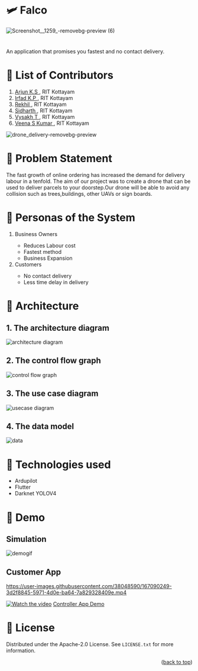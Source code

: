
# :small_airplane: Falco
![Screenshot__1259_-removebg-preview (6)](https://user-images.githubusercontent.com/38048590/167068072-f3542bb4-369d-4fa9-ad8a-80222d85e9c5.png)



# 
An application that promises you fastest and no contact delivery. 



# :brain: List of Contributors
1. <a href =  "https://github.com/Arjun-K-S">Arjun K.S </a>, RIT Kottayam
2. <a href =  "https://github.com/irfadkp">Irfad K.P </a>, RIT Kottayam
3. <a href =  "https://github.com/Rekhil-123">Rekhil </a>, RIT Kottayam
4. <a href =  "https://github.com/xidhu">Sidharth </a>, RIT Kottayam
5. <a href =  "https://github.com/Vysakh-T">Vysakh T </a>, RIT Kottayam
6. <a href =  "https://github.com/veenasnair18">Veena S Kumar </a>, RIT Kottayam

![drone_delivery-removebg-preview](https://user-images.githubusercontent.com/38048590/166652285-784d3b30-de2c-4d8f-9c23-7e0c7022fc41.png)
</br>
# :rocket: Problem Statement
The fast growth of online ordering has increased the demand for delivery labour in a tenfold. The aim of our project was to create a drone that can be used to deliver parcels to your doorstep.Our drone will be able to avoid any collision such as trees,buildings, other UAVs or sign boards.


# :bust_in_silhouette: Personas of the System
<ol>
  <li>Business Owners</li>
  <ul>
    <li>Reduces Labour cost</li>
    <li>Fastest method</li>
    <li>Business Expansion</li>
  </ul>
  <li>Customers</li>
  <ul>
    <li>No contact delivery</li>
    <li>Less time delay in delivery</li>
  </ul>
</ol>



# :jigsaw: Architecture
## 1. The architecture diagram 
![architecture diagram](https://user-images.githubusercontent.com/38048590/166973102-932d4005-77f0-4f92-a1f2-9256fc40546a.jpg)


## 2. The control flow graph
![control flow graph](https://user-images.githubusercontent.com/38048590/166970670-5e95da42-0106-40de-b617-8733c44b203d.png)

## 3. The use case diagram
![usecase diagram](https://user-images.githubusercontent.com/38048590/166970713-177265e4-8b5e-4707-b9b3-a7a867bbbddc.jpeg)

## 4. The data model
![data](https://user-images.githubusercontent.com/38048590/167072989-0eac0aaf-ad41-4232-b6f7-5e68c2647db3.jpg)


# :floppy_disk: Technologies used
<ul>
  <li>Ardupilot</li>
  <li>Flutter</li>
  <li>Darknet YOLOV4</li>
</ul>

# :camera_flash: Demo
## Simulation

![demogif](https://user-images.githubusercontent.com/38048590/166983606-5939bb44-6236-4b34-9311-73ceb502c9df.gif)

## Customer App 

https://user-images.githubusercontent.com/38048590/167090249-3d2f8845-5971-4d0e-ba64-7a829328409e.mp4

[![Watch the video](https://appetiser.com.au/wp-content/uploads/2020/03/Top-5-Mobile-App-Development-Trends-Set-to-Rule-2020.png)](https://youtu.be/vt5fpE0bzSY)
 <a href =  "https://drive.google.com/file/d/1rOipYdhoXzl5sfDq_dEvc7HpHpdb4gTo/view?usp=sharing">Controller App Demo </a>




# :page_facing_up: License 

Distributed under the Apache-2.0  License. See `LICENSE.txt` for more information.

<p align="right">(<a href="#top">back to top</a>)</p>



